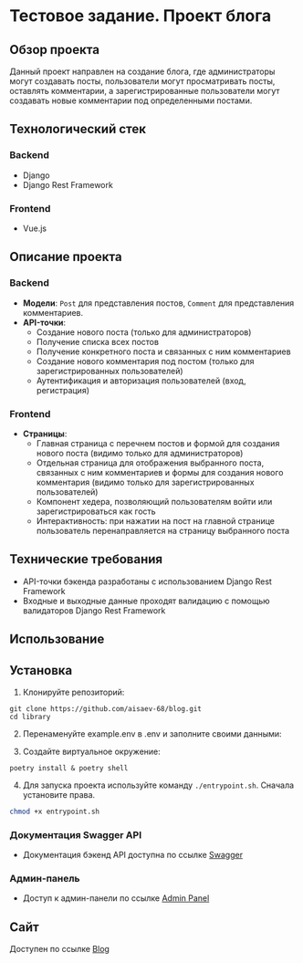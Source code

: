 # Тестовое задание. Проект блога

## Обзор проекта

Данный проект направлен на создание блога, где администраторы могут создавать посты, пользователи могут просматривать посты, оставлять комментарии, а зарегистрированные пользователи могут создавать новые комментарии под определенными постами.

## Технологический стек

### Backend

- Django
- Django Rest Framework

### Frontend

- Vue.js

## Описание проекта

### Backend

- **Модели**: `Post` для представления постов, `Comment` для представления комментариев.
- **API-точки**:
  - Создание нового поста (только для администраторов)
  - Получение списка всех постов
  - Получение конкретного поста и связанных с ним комментариев
  - Создание нового комментария под постом (только для зарегистрированных пользователей)
  - Аутентификация и авторизация пользователей (вход, регистрация)

### Frontend

- **Страницы**:
  - Главная страница с перечнем постов и формой для создания нового поста (видимо только для администраторов)
  - Отдельная страница для отображения выбранного поста, связанных с ним комментариев и формы для создания нового комментария (видимо только для зарегистрированных пользователей)
  - Компонент хедера, позволяющий пользователям войти или зарегистрироваться как гость
  - Интерактивность: при нажатии на пост на главной странице пользователь перенаправляется на страницу выбранного поста

## Технические требования

- API-точки бэкенда разработаны с использованием Django Rest Framework
- Входные и выходные данные проходят валидацию с помощью валидаторов Django Rest Framework

## Использование
## Установка

1. Клонируйте репозиторий:
```
git clone https://github.com/aisaev-68/blog.git
cd library
```
2. Перенаменуйте example.env в .env и заполните своими данными:

3. Создайте виртуальное окружение:
```
poetry install & poetry shell
```
4. Для запуска проекта используйте команду `./entrypoint.sh`.
Сначала установите права.
```bash
chmod +x entrypoint.sh
```

### Документация Swagger API
- Документация бэкенд API доступна по ссылке [Swagger](http://127.0.0.1:8000/swagger/)
  
### Админ-панель
- Доступ к админ-панели по ссылке [Admin Panel](http://127.0.0.1:8000/admin/)

## Сайт 
  Доступен по ссылке [Blog](http://127.0.0.1:8000/)

